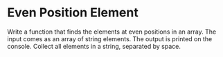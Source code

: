 # Even Position Element
Write a function that finds the elements at even positions in an array. The input comes as an array of string elements. The output is printed on the console. Collect all elements in a string, separated by space.

